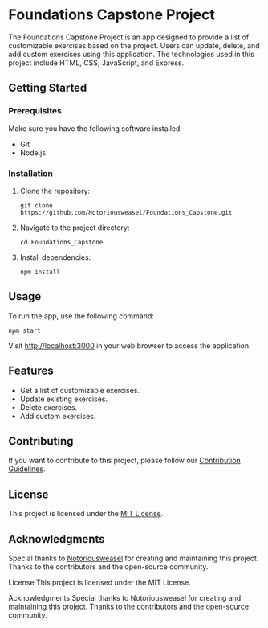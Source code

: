   <h1>Foundations Capstone Project</h1>

  <p>The Foundations Capstone Project is an app designed to provide a list of customizable exercises based on the project. Users can update, delete, and add custom exercises using this application. The technologies used in this project include HTML, CSS, JavaScript, and Express.</p>

  <h2>Getting Started</h2>

  <h3>Prerequisites</h3>
  <p>Make sure you have the following software installed:</p>

  <ul>
    <li>Git</li>
    <li>Node.js</li>
  </ul>

  <h3>Installation</h3>
  <ol>
    <li>Clone the repository:</li>
    <pre><code>git clone https://github.com/Notoriousweasel/Foundations_Capstone.git</code></pre>
    <li>Navigate to the project directory:</li>
    <pre><code>cd Foundations_Capstone</code></pre>
    <li>Install dependencies:</li>
    <pre><code>npm install</code></pre>
  </ol>

  <h2>Usage</h2>

  <p>To run the app, use the following command:</p>

  <pre><code>npm start</code></pre>

  <p>Visit <a href="http://localhost:3000">http://localhost:3000</a> in your web browser to access the application.</p>

  <h2>Features</h2>

  <ul>
    <li>Get a list of customizable exercises.</li>
    <li>Update existing exercises.</li>
    <li>Delete exercises.</li>
    <li>Add custom exercises.</li>
  </ul>

  <h2>Contributing</h2>

  <p>If you want to contribute to this project, please follow our <a href="CONTRIBUTING.md">Contribution Guidelines</a>.</p>

  <h2>License</h2>

  <p>This project is licensed under the <a href="LICENSE">MIT License</a>.</p>

  <h2>Acknowledgments</h2>

  <p>Special thanks to <a href="https://github.com/Notoriousweasel">Notoriousweasel</a> for creating and maintaining this project. Thanks to the contributors and the open-source community.</p>

</body>

</html>


License
This project is licensed under the MIT License.

Acknowledgments
Special thanks to Notoriousweasel for creating and maintaining this project.
Thanks to the contributors and the open-source community.
